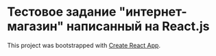 # Тестовое задание "интернет-магазин" написанный на React.js

This project was bootstrapped with [Create React App](https://github.com/facebook/create-react-app).
